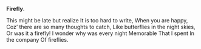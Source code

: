 **Firefly**.

This might be late but realize
It is too hard to write,
When you are happy,
Coz’ there are so many thoughts to catch,
Like butterflies in the night skies,
Or was it a firefly!
I wonder why was every night
Memorable
That I spent
In the company
Of fireflies.
